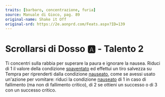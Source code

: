 ```yaml
---
traits: [barbaro, concentrazione, furia]
source: Manuale di Gioco, pag. 89
original-name: Shake it Off
original-srd: https://2e.aonprd.com/Feats.aspx?ID=139
---
```


# Scrollarsi di Dosso :a: - Talento 2

Ti concentri sulla rabbia per superare la paura e ignorare la nausea. Riduci di
1 il valore della condizione [spaventato](/condizioni/spaventato) ed effettui un
tiro salvezza su Tempra per riprenderti dalla condizione
[nauseato](/condizioni/nauseato), come se avessi usato un'azione per vomitare:
riduci la condizione [nauseato](/condizioni/nauseato) di 1 in caso di fallimento
(ma non di fallimento critico), di 2 se ottieni un successo o di 3 con un
successo critico.
